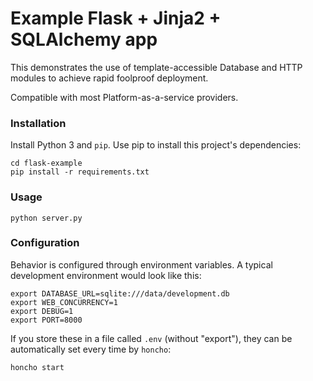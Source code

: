 # Example Flask + Jinja2 + SQLAlchemy app

This demonstrates the use of template-accessible Database and HTTP modules to achieve rapid foolproof deployment.

Compatible with most Platform-as-a-service providers.

### Installation

Install Python 3 and `pip`. Use pip to install this project's dependencies:

    cd flask-example
    pip install -r requirements.txt

### Usage

    python server.py

### Configuration

Behavior is configured through environment variables. A typical development environment would look like this:

    export DATABASE_URL=sqlite:///data/development.db
    export WEB_CONCURRENCY=1
    export DEBUG=1
    export PORT=8000

If you store these in a file called `.env` (without "export"), they can be automatically set every time by `honcho`:

    honcho start

